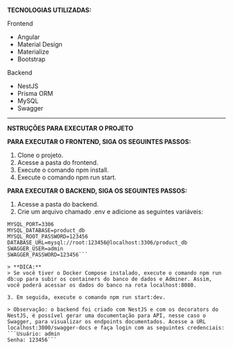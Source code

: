 **TECNOLOGIAS UTILIZADAS:**

Frontend

- Angular
- Material Design
- Materialize
- Bootstrap

Backend

- NestJS
- Prisma ORM
- MySQL
- Swagger

---

**NSTRUÇÕES PARA EXECUTAR O PROJETO**

**PARA EXECUTAR O FRONTEND, SIGA OS SEGUINTES PASSOS:**

1. Clone o projeto.
2. Acesse a pasta do frontend.
3. Execute o comando npm install.
4. Execute o comando npm run start.

**PARA EXECUTAR O BACKEND, SIGA OS SEGUINTES PASSOS:**

1. Acesse a pasta do backend.
2. Crie um arquivo chamado .env e adicione as seguintes variáveis:

````MYSQL_HOST_PORT=3306
MYSQL_PORT=3306
MYSQL_DATABASE=product_db
MYSQL_ROOT_PASSWORD=123456
DATABASE_URL=mysql://root:123456@localhost:3306/product_db
SWAGGER_USER=admin
SWAGGER_PASSWORD=123456```

> **DICA:**
> Se você tiver o Docker Compose instalado, execute o comando npm run db:up para subir os containers do banco de dados e Adminer. Assim, você poderá acessar os dados do banco na rota localhost:8080.

3. Em seguida, execute o comando npm run start:dev.

> Observação: o backend foi criado com NestJS e com os decorators do NestJS, é possível gerar uma documentação para API, nesse caso o Swagger, para visualizar os endpoints documentados. Acesse a URL localhost:3000/swagger-docs e faça login com as seguintes credenciais:
```Usuário: admin
Senha: 123456```
````
